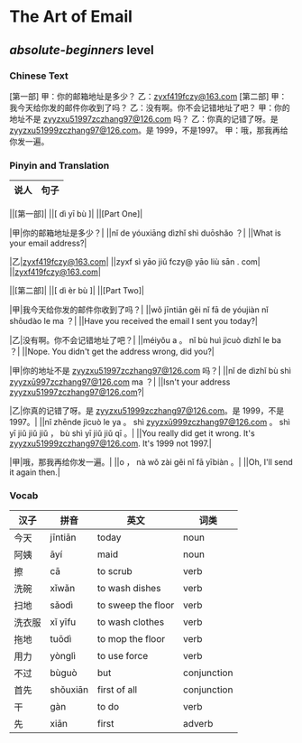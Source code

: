# The Art of Email
## *absolute-beginners* level

### Chinese Text
[第一部]
甲：你的邮箱地址是多少？
乙：zyxf419fczy@163.com
[第二部]
甲：我今天给你发的邮件你收到了吗？
乙：没有啊。你不会记错地址了吧？
甲：你的地址不是 zyyzxu51997zczhang97@126.com 吗？
乙：你真的记错了呀。是 zyyzxu51999zczhang97@126.com。是 1999，不是1997。
甲：哦，那我再给你发一遍。

### Pinyin and Translation
|说人|句子|
|----|----|

||[第一部]|
||[ dì  yī bù ]|
||[Part One]|

|甲|你的邮箱地址是多少？|
||nǐ de yóuxiāng dìzhǐ shì duōshǎo ？|
||What is your email address?|

|乙|zyxf419fczy@163.com|
||zyxf sì yāo jiǔ fczy@ yāo liù sān . com|
||zyxf419fczy@163.com|

||[第二部]|
||[ dì  èr bù ]|
||[Part Two]|

|甲|我今天给你发的邮件你收到了吗？|
||wǒ jīntiān gěi nǐ fā de yóujiàn nǐ shōudào le ma ？|
||Have you received the email I sent you today?|

|乙|没有啊。你不会记错地址了吧？|
||méiyǒu a 。 nǐ bù huì jìcuò dìzhǐ le ba ？|
||Nope. You didn't get the address wrong, did you?|

|甲|你的地址不是 zyyzxu51997zczhang97@126.com 吗？|
||nǐ de dìzhǐ bù shì  zyyzxū997zczhang97@126.com ma ？|
||Isn't your address zyyzxu51997zczhang97@126.com?|

|乙|你真的记错了呀。是 zyyzxu51999zczhang97@126.com。是 1999，不是1997。|
||nǐ zhēnde jìcuò le ya 。 shì zyyzxū999zczhang97@126.com 。 shì yī jiǔ jiǔ jiǔ ， bù shì yī jiǔ jiǔ qī 。|
||You really did get it wrong. It's zyyzxu51999zczhang97@126.com. It's 1999 not 1997.|

|甲|哦，那我再给你发一遍。|
||o ， nà wǒ zài gěi nǐ fā yībiàn 。|
||Oh, I'll send it again then.|
### Vocab
|汉子|拼音|英文|词类|
|----|----|----|----|
|今天|jīntiān|today|noun|
|阿姨|āyí|maid|noun|
|擦|cā|to scrub|verb|
|洗碗|xǐwǎn|to wash dishes|verb|
|扫地|sǎodì|to sweep the floor|verb|
|洗衣服|xǐ yīfu|to wash clothes|verb|
|拖地|tuōdì|to mop the floor|verb|
|用力|yònglì|to use force|verb|
|不过|bùguò|but|conjunction|
|首先|shǒuxiān|first of all|conjunction|
|干|gàn|to do|verb|
|先|xiān|first|adverb|